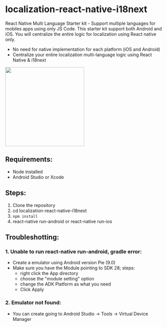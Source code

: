 # localization-react-native-i18next

React Native Multi Language Starter kit - Support multiple languages for mobiles apps using only JS Code. This starter kit support both Android and iOS. You will centralize the entire logic for localization using React native only.

- No need for native implementation for each platform (iOS and Android)
- Centralize your entire localization multi-language logic using React Native & i18next

<img src="https://drive.google.com//uc?export=view&id=1eENjeFWMByQpjBBTrrpd0TkDWKf3HXqF" width="250">

## Requirements: 
- Node installed
- Android Studio or Xcode

## Steps:
1. Clone the repository
2. cd localization-react-native-i18next
3. `npm install`
4. react-native run-android or react-native run-ios

## Troubleshotting:

### 1. Unable to run react-native run-android, gradle error: 
- Create a emulator using Android version Pie (9.0)
- Make sure you have the Module pointing to SDK 28; steps:
   - right click the App directory
   - choose the "module setting" option
   - change the ADK Platform as what you need
   - Click Apply

### 2. Emulator not found:
- You can create going to Android Studio -> Tools -> Virtual Device Manager
